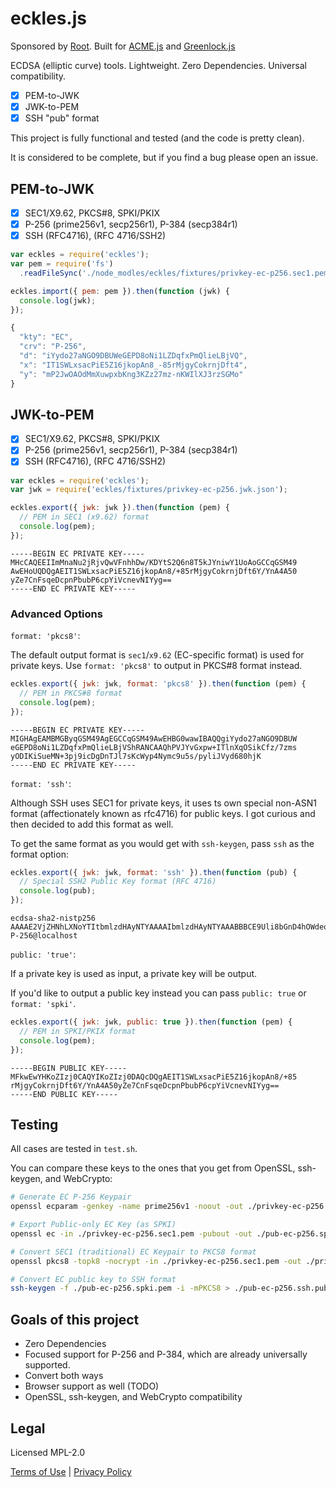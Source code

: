 eckles.js
=========

Sponsored by [Root](https://therootcompany.com).
Built for [ACME.js](https://git.coolaj86.com/coolaj86/acme.js)
and [Greenlock.js](https://git.coolaj86.com/coolaj86/greenlock.js)

ECDSA (elliptic curve) tools. Lightweight. Zero Dependencies. Universal compatibility.

* [x] PEM-to-JWK
* [x] JWK-to-PEM
* [x] SSH "pub" format

This project is fully functional and tested (and the code is pretty clean).

It is considered to be complete, but if you find a bug please open an issue.

## PEM-to-JWK

* [x] SEC1/X9.62, PKCS#8, SPKI/PKIX
* [x] P-256 (prime256v1, secp256r1), P-384 (secp384r1)
* [x] SSH (RFC4716), (RFC 4716/SSH2)

```js
var eckles = require('eckles');
var pem = require('fs')
  .readFileSync('./node_modles/eckles/fixtures/privkey-ec-p256.sec1.pem', 'ascii');

eckles.import({ pem: pem }).then(function (jwk) {
  console.log(jwk);
});
```

```js
{
  "kty": "EC",
  "crv": "P-256",
  "d": "iYydo27aNGO9DBUWeGEPD8oNi1LZDqfxPmQlieLBjVQ",
  "x": "IT1SWLxsacPiE5Z16jkopAn8_-85rMjgyCokrnjDft4",
  "y": "mP2JwOAOdMmXuwpxbKng3KZz27mz-nKWIlXJ3rzSGMo"
}
```

## JWK-to-PEM

* [x] SEC1/X9.62, PKCS#8, SPKI/PKIX
* [x] P-256 (prime256v1, secp256r1), P-384 (secp384r1)
* [x] SSH (RFC4716), (RFC 4716/SSH2)

```js
var eckles = require('eckles');
var jwk = require('eckles/fixtures/privkey-ec-p256.jwk.json');

eckles.export({ jwk: jwk }).then(function (pem) {
  // PEM in SEC1 (x9.62) format
  console.log(pem);
});
```

```
-----BEGIN EC PRIVATE KEY-----
MHcCAQEEIImMnaNu2jRjvQwVFnhhDw/KDYtS2Q6n8T5kJYniwY1UoAoGCCqGSM49
AwEHoUQDQgAEIT1SWLxsacPiE5Z16jkopAn8/+85rMjgyCokrnjDft6Y/YnA4A50
yZe7CnFsqeDcpnPbubP6cpYiVcnevNIYyg==
-----END EC PRIVATE KEY-----
```

### Advanced Options

`format: 'pkcs8'`:

The default output format is `sec1`/`x9.62` (EC-specific format) is used for private keys.
Use `format: 'pkcs8'` to output in PKCS#8 format instead.

```js
eckles.export({ jwk: jwk, format: 'pkcs8' }).then(function (pem) {
  // PEM in PKCS#8 format
  console.log(pem);
});
```

```
-----BEGIN EC PRIVATE KEY-----
MIGHAgEAMBMGByqGSM49AgEGCCqGSM49AwEHBG0wawIBAQQgiYydo27aNGO9DBUW
eGEPD8oNi1LZDqfxPmQlieLBjVShRANCAAQhPVJYvGxpw+ITlnXqOSikCfz/7zms
yODIKiSueMN+3pj9icDgDnTJl7sKcWyp4Nymc9u5s/pyliJVyd680hjK
-----END EC PRIVATE KEY-----
```

`format: 'ssh'`:

Although SSH uses SEC1 for private keys, it uses ts own special non-ASN1 format
(affectionately known as rfc4716) for public keys. I got curious and then decided
to add this format as well.

To get the same format as you
would get with `ssh-keygen`, pass `ssh` as the format option:

```js
eckles.export({ jwk: jwk, format: 'ssh' }).then(function (pub) {
  // Special SSH2 Public Key format (RFC 4716)
  console.log(pub);
});
```

```
ecdsa-sha2-nistp256 AAAAE2VjZHNhLXNoYTItbmlzdHAyNTYAAAAIbmlzdHAyNTYAAABBBCE9Uli8bGnD4hOWdeo5KKQJ/P/vOazI4MgqJK54w37emP2JwOAOdMmXuwpxbKng3KZz27mz+nKWIlXJ3rzSGMo= P-256@localhost
```

`public: 'true'`:

If a private key is used as input, a private key will be output.

If you'd like to output a public key instead you can pass `public: true` or `format: 'spki'`.

```js
eckles.export({ jwk: jwk, public: true }).then(function (pem) {
  // PEM in SPKI/PKIX format
  console.log(pem);
});
```

```
-----BEGIN PUBLIC KEY-----
MFkwEwYHKoZIzj0CAQYIKoZIzj0DAQcDQgAEIT1SWLxsacPiE5Z16jkopAn8/+85
rMjgyCokrnjDft6Y/YnA4A50yZe7CnFsqeDcpnPbubP6cpYiVcnevNIYyg==
-----END PUBLIC KEY-----
```

Testing
-------

All cases are tested in `test.sh`.

You can compare these keys to the ones that you get from OpenSSL, ssh-keygen, and WebCrypto:

```bash
# Generate EC P-256 Keypair
openssl ecparam -genkey -name prime256v1 -noout -out ./privkey-ec-p256.sec1.pem

# Export Public-only EC Key (as SPKI)
openssl ec -in ./privkey-ec-p256.sec1.pem -pubout -out ./pub-ec-p256.spki.pem

# Convert SEC1 (traditional) EC Keypair to PKCS8 format
openssl pkcs8 -topk8 -nocrypt -in ./privkey-ec-p256.sec1.pem -out ./privkey-ec-p256.pkcs8.pem

# Convert EC public key to SSH format
ssh-keygen -f ./pub-ec-p256.spki.pem -i -mPKCS8 > ./pub-ec-p256.ssh.pub
```

Goals of this project
-----

* Zero Dependencies
* Focused support for P-256 and P-384, which are already universally supported.
* Convert both ways
* Browser support as well (TODO)
* OpenSSL, ssh-keygen, and WebCrypto compatibility

Legal
-----

Licensed MPL-2.0

[Terms of Use](https://therootcompany.com/legal/#terms) |
[Privacy Policy](https://therootcompany.com/legal/#privacy)
